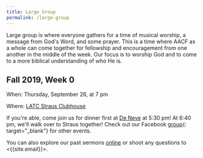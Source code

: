 ```yaml
---
title: Large Group
permalink: /large-group
---
```


Large group is where everyone gathers for a time of musical worship, a message from God's Word, and some prayer. This is a time where AACF as a whole can come together for fellowship and encouragement from one another in the middle of the week. Our focus is to worship God and to come to a more biblical understanding of who He is.

## Fall 2019, Week 0

When: Thursday, September 26, at 7 pm

Where: [LATC Straus Clubhouse](https://goo.gl/maps/ob9aVwJerxZZfXkv6)

If you're able, come join us for dinner first at [De Neve](https://goo.gl/maps/ue6zRLpHwnqxFCoh7) at 5:30 pm! At 6:40 pm, we'll walk over to Straus together! Check out our Facebook [group](https://www.facebook.com/groups/467173423834155/){: target="_blank"} for other events.

You can also explore our past sermons [online](/sermons) or shoot any questions to <{{site.email}}>.
